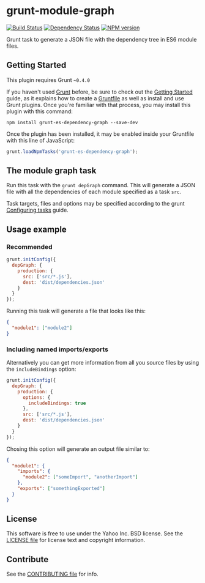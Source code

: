 grunt-module-graph
==================

[![Build Status](https://travis-ci.org/yahoo/grunt-es-dependency-graph.svg?branch=master)](https://travis-ci.org/yahoo/grunt-es-dependency-graph)
[![Dependency Status](https://gemnasium.com/yahoo/grunt-es-dependency-graph.svg)](https://gemnasium.com/yahoo/grunt-es-dependency-graph)
[![NPM version](https://badge.fury.io/js/grunt-es-dependency-graph.svg)](http://badge.fury.io/js/grunt-es-dependency-graph)

Grunt task to generate a JSON file with the dependency tree in ES6 module files.

Getting Started
---------------
This plugin requires Grunt `~0.4.0`

If you haven't used [Grunt](http://gruntjs.com/) before, be sure to check out
the [Getting Started](http://gruntjs.com/getting-started) guide, as it explains
how to create a [Gruntfile](http://gruntjs.com/sample-gruntfile) as well as
install and use Grunt plugins. Once you're familiar with that process, you may
install this plugin with this command:

```shell
npm install grunt-es-dependency-graph --save-dev
```

Once the plugin has been installed, it may be enabled inside your Gruntfile with
this line of JavaScript:

```js
grunt.loadNpmTasks('grunt-es-dependency-graph');
```

The module graph task
---------------------

Run this task with the `grunt depGraph` command. This will generate a JSON
file with all the dependencies of each module specified as a task `src`.

Task targets, files and options may be specified according to the grunt
[Configuring tasks](http://gruntjs.com/configuring-tasks) guide.

Usage example
-------------

### Recommended

```js
grunt.initConfig({
  depGraph: {
    production: {
      src: ['src/*.js'],
      dest: 'dist/dependencies.json'
    }
  }
});
```

Running this task will generate a file that looks like this:

```json
{
  "module1": ["module2"]
}
```

### Including named imports/exports

Alternatively you can get more information from all you source files by using
the `includeBindings` option:

```js
grunt.initConfig({
  depGraph: {
    production: {
      options: {
        includeBindings: true
      },
      src: ['src/*.js'],
      dest: 'dist/dependencies.json'
    }
  }
});
```

Chosing this option will generate an output file similar to:

```json
{
  "module1": {
    "imports": {
      "module2": ["someImport", "anotherImport"]
    },
    "exports": ["somethingExported"]
  }
}
```

License
-------

This software is free to use under the Yahoo Inc. BSD license.
See the [LICENSE file][] for license text and copyright information.

Contribute
----------

See the [CONTRIBUTING file][] for info.


[CONTRIBUTING file]: https://github.com/yahoo/grunt-es-dependency-graph/blob/master/CONTRIBUTING.md
[LICENSE file]: https://github.com/yahoo/grunt-module-graph/blob/master/LICENSE.md
